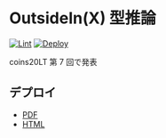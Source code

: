# OutsideIn(X) 型推論

[![Lint](https://github.com/coord-e/slide-coins20lt-outsidein-type-inference/workflows/Lint/badge.svg)](https://github.com/coord-e/slide-specialseminar20-reimpl-type-infer-in-haskell-exts/actions?workflow=Lint)
[![Deploy](https://github.com/coord-e/slide-coins20lt-outsidein-type-inference/workflows/Deploy/badge.svg)](https://github.com/coord-e/slide-specialseminar20-reimpl-type-infer-in-haskell-exts/actions?workflow=Deploy)

coins20LT 第 7 回で発表

## デプロイ

- [PDF](https://coord-e.github.io/slide-coins20lt-outsidein-type-inference/slide.pdf)
- [HTML](https://coord-e.github.io/slide-coins20lt-outsidein-type-inference/)
